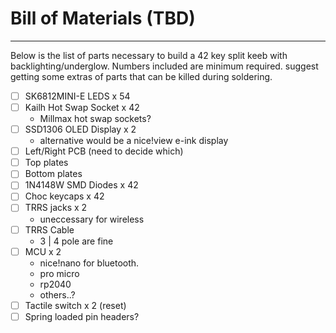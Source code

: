 # Bill of Materials (TBD)
___
Below is the list of parts necessary to build a 42 key split keeb with backlighting/underglow. Numbers included are 
minimum required. suggest getting some extras of parts that can be killed during soldering.

- [ ] SK6812MINI-E LEDS x 54
- [ ] Kailh Hot Swap Socket x 42
    - Millmax hot swap sockets?
- [ ] SSD1306 OLED Display x 2
    - alternative would be a nice!view e-ink display
- [ ] Left/Right PCB (need to decide which)
- [ ] Top plates
- [ ] Bottom plates
- [ ] 1N4148W SMD Diodes x 42
- [ ] Choc keycaps x 42
- [ ] TRRS jacks x 2
    - uneccessary for wireless
- [ ] TRRS Cable
    - 3 | 4 pole are fine
- [ ] MCU x 2
    - nice!nano for bluetooth.
    - pro micro
    - rp2040
    - others..?
- [ ] Tactile switch x 2 (reset)
- [ ] Spring loaded pin headers?
